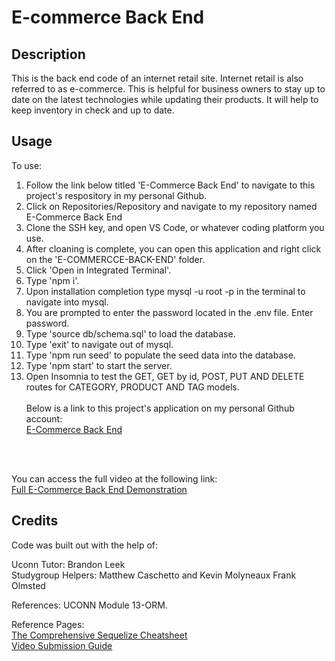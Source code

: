 # E-commerce Back End

## Description
This is the back end code of an internet retail site. Internet retail is also referred to as e-commerce. This is helpful for business owners to stay up to date on the latest technologies while updating their products. It will help to keep inventory in check and up to date. 

## Usage

To use: <br>
1. Follow the link below titled 'E-Commerce Back End' to navigate to this project's respository in my personal Github. <br>
2. Click on Repositories/Repository and navigate to my repository named E-Commerce Back End<br>
3. Clone the SSH key, and open VS Code, or whatever coding platform you use. <br>
4. After cloaning is complete, you can open this application and right click on the 'E-COMMERCCE-BACK-END' folder. <br>
5. Click 'Open in Integrated Terminal'.<br>
6. Type 'npm i'.<br>
7. Upon installation completion type mysql -u root -p in the terminal to navigate into mysql.
8. You are prompted to enter the password located in the .env file. Enter password.
9. Type 'source db/schema.sql' to load the database.
10. Type 'exit' to navigate out of mysql.
11. Type 'npm run seed' to populate the seed data into the database. 
12. Type 'npm start' to start the server.
13. Open Insomnia to test the GET, GET by id, POST, PUT AND DELETE routes for CATEGORY, PRODUCT AND TAG models. 
<br><br>
Below is a link to this project's application on my personal Github account: <br>
<a href="https://github.com/Hflora2010/E-commerce-Back-End">E-Commerce Back End</a>
<br>
<br>

You can access the full video at the following link: <br>
<a href="https://watch.screencastify.com/v/b30lm67GpS01oISGmM2H"> Full E-Commerce Back End Demonstration</a><br>


## Credits

Code was built out with the help of: <br> 

Uconn Tutor: Brandon Leek <br>
Studygroup Helpers: Matthew Caschetto and Kevin Molyneaux Frank Olmsted<br>

References: 
UCONN Module 13-ORM.

Reference Pages: <br>
<a href="https://dev.to/projectescape/the-comprehensive-sequelize-cheatsheet-3m1m#validations"> The Comprehensive Sequelize Cheatsheet</a> <br>
<a href="https://coding-boot-camp.github.io/full-stack/computer-literacy/video-submission-guide"> Video Submission Guide</a> <br>

